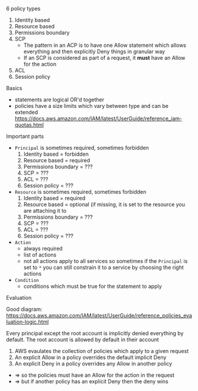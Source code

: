 

6 policy types

1. Identity based
2. Resource based
3. Permissions boundary
4. SCP
    * The pattern in an ACP is to have one Allow statement which allows everything and then explicitly Deny things in granular way
    * If an SCP is considered as part of a request, it **must** have an Allow for the action
5. ACL
6. Session policy

Basics

* statements are logical OR'd together
* policies have a size limits which vary between type and can be extended https://docs.aws.amazon.com/IAM/latest/UserGuide/reference_iam-quotas.html

Important parts

* `Principal` is sometimes required, sometimes forbidden
    1. Identity based = forbidden
    2. Resource based = required
    3. Permissions boundary = ???
    4. SCP = ???
    5. ACL = ???
    6. Session policy = ???
* `Resource` is sometimes required, sometimes forbidden
    1. Identity based = required
    2. Resource based =  optional (if missing, it is set to the resource you are attaching it to
    3. Permissions boundary = ???
    4. SCP = ???
    5. ACL = ???
    6. Session policy = ???
* `Action`
    * always required
    * list of actions
    * not all actions apply to all services so sometimes if the `Principal` is set to `*` you can still constrain it to a service by choosing the right actions
* `Condition`
    * conditions which must be true for the statement to apply


Evaluation

Good diagram: https://docs.aws.amazon.com/IAM/latest/UserGuide/reference_policies_evaluation-logic.html

Every principal except the root account is implicitly denied everything by default. The root account is allowed by default in their account

1. AWS evaulates the collection of policies which apply to a given request
1. An explicit Allow in a policy overrides the default implicit Deny
1. An explicit Deny in a policy overrides any Allow in another policy

* => so the policies must have an Allow for the action in the request
* => but if another policy has an explicit Deny then the deny wins

